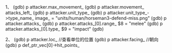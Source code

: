 1、
(gdb) p attacker.max_movement_
(gdb) p attacker.movement_
attacks_left_
(gdb) p attacker.unit_type_
(gdb) p attacker.unit_type_->type_name_
image_ = "units/human/horseman3-defend-miss.png"
(gdb) p attacker.attacks_
(gdb) p attacker.attacks_[0].range_
$8 = "melee"
(gdb) p attacker.attacks_[0].type_
$9 = "impact"
(gdb) 


2、
(gdb) p attacker.loc_ //查看单位的位置
(gdb) p attacker.facing_  //朝向
(gdb) p def_ptr_vec[0]->hit_points_